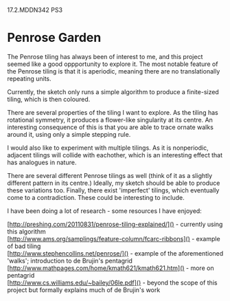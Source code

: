 17.2.MDDN342 PS3

# Penrose Garden

The Penrose tiling has always been of interest to me, and this project seemed like a good oppportunity to explore it. The most notable feature of the Penrose tiling is that it is aperiodic, meaning there are no translationally repeating units.

Currently, the sketch only runs a simple algorithm to produce a finite-sized tiling, which is then coloured.

There are several properties of the tiling I want to explore. As the tiling has rotational symmetry, it produces a flower-like singularity at its centre. An interesting consequence of this is that you are able to trace ornate walks around it, using only a simple stepping rule.

I would also like to experiment with multiple tilings. As it is nonperiodic, adjacent tilings will collide with eachother, which is an interesting effect that has analogues in nature.

There are several different Penrose tilings as well (think of it as a slightly different pattern in its centre.) Ideally, my sketch should be able to produce these variations too. Finally, there exist 'imperfect' tilings, which eventually come to a contradiction. These could be interesting to include.

I have been doing a lot of research - some resources I have enjoyed:

[http://preshing.com/20110831/penrose-tiling-explained/]() - currently using this algorithm  
[http://www.ams.org/samplings/feature-column/fcarc-ribbons]() - example of bad tiling  
[http://www.stephencollins.net/penrose/]() - example of the aforementioned 'walks'; introduction to de Brujin's pentagrid  
[http://www.mathpages.com/home/kmath621/kmath621.htm]() - more on pentagrid  
[http://www.cs.williams.edu/~bailey/06le.pdf]() - beyond the scope of this project but formally explains much of de Brujin's work
